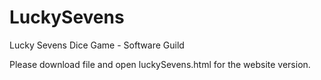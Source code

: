 # LuckySevens
Lucky Sevens Dice Game - Software Guild

Please download file and open luckySevens.html for the website version.
